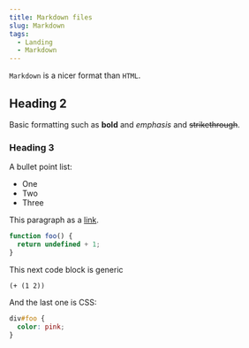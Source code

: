 ```yaml
---
title: Markdown files
slug: Markdown
tags:
  - Landing
  - Markdown
---
```


`Markdown` is a nicer format than `HTML`.

## Heading 2

Basic formatting such as **bold** and _emphasis_ and ~~strikethrough~~.

### Heading 3

A bullet point list:

- One
- Two
- Three

This paragraph as a [link](/en-US/docs/Web).

```Javascript
function foo() {
  return undefined + 1;
}
```

This next code block is generic

```
(+ (1 2))
```

And the last one is CSS:

```css other stuff
div#foo {
  color: pink;
}
```
